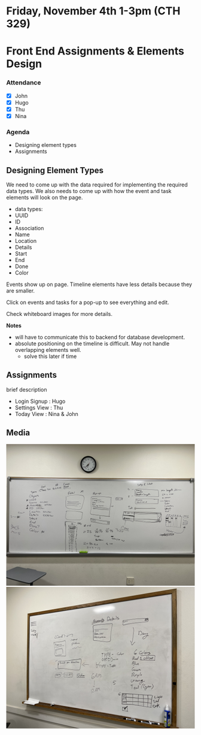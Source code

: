 # Friday, November 4th 1-3pm (CTH 329)
# Front End Assignments & Elements Design

### Attendance
- [x] John
- [x] Hugo
- [x] Thu
- [x] Nina

### Agenda
- Designing element types
- Assignments

## Designing Element Types
We need to come up with the data required for implementing the required data types. We also needs to come up with how the event and task elements will look on the page.

- data types: 
- UUID
- ID
- Association
- Name
- Location
- Details
- Start
- End
- Done
- Color

Events show up on page. Timeline elements have less details because they are smaller.

Click on events and tasks for a pop-up to see everything and edit.

Check whiteboard images for more details.

**Notes**
- will have to communicate this to backend for database development.
- absolute positioning on the timeline is difficult. May not handle overlapping elements well.
	- solve this later if time

## Assignments
brief description
- Login Signup : Hugo
- Settings View : Thu
- Today View : Nina & John



## Media
![whiteboard](./assets/images/110422-whiteboard1.jpeg)
![whiteboard](./assets/images/110422-whiteboard2.jpeg)